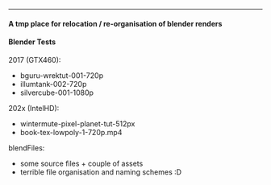---

#### A tmp place for relocation / re-organisation of blender renders

#### Blender Tests

2017 (GTX460):

 - bguru-wrektut-001-720p
 - illumtank-002-720p
 - silvercube-001-1080p

202x (IntelHD):

 - wintermute-pixel-planet-tut-512px
 - book-tex-lowpoly-1-720p.mp4

blendFiles:
  - some source files + couple of assets
  - terrible file organisation and naming schemes :D

